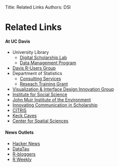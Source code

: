 Title: Related Links
Authors: DSI

# Related Links

#### At UC Davis

* University Library
    + [Digital Scholarship Lab](
        https://www.library.ucdavis.edu/service/digital-scholarship/)
    + [Data Management Program](http://data.ucdavis.edu/)
* [Davis R-Users Group](http://d-rug.github.io/)
* Department of Statistics
    + [Consulting Services](http://www.stat.ucdavis.edu/stat-lab/services.html)
    + [Reseach Training Grant](http://www.stat.ucdavis.edu/research/nsf-rtg)
* [Visualization & Interface Design Innovation Group](
    http://vidi.cs.ucdavis.edu/)
* [Institute for Social Science](http://socialscience.ucdavis.edu/)
* [John Muir Institute of the Environment](http://johnmuir.ucdavis.edu/)
* [Innovating Communication in Scholarship](http://icis.ucdavis.edu/)
* [CITRIS](http://citris-uc.org/)
* [Keck Caves](http://keckcaves.org/)
* [Center for Spatial Sciences](http://spatial.ucdavis.edu/)

#### News Outlets

* [Hacker News](https://news.ycombinator.com/)
* [DataTau](http://www.datatau.com/)
* [R-bloggers](https://www.r-bloggers.com/)
* [R Weekly](https://rweekly.org/)

